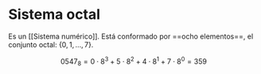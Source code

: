 # Sistema octal

Es un [[Sistema numérico]]. Está conformado por ==ocho elementos==, el conjunto octal: $\{0,1,\dots, 7\}$.

$$
0547_8 = 0 \cdot 8^3 + 5 \cdot 8^2 + 4 \cdot 8^1 + 7 \cdot 8^0 = 359
$$
